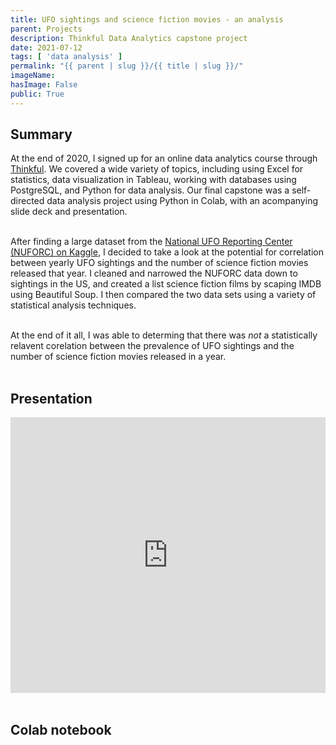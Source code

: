 ```yaml
---
title: UFO sightings and science fiction movies - an analysis
parent: Projects
description: Thinkful Data Analytics capstone project
date: 2021-07-12
tags: [ 'data analysis' ]
permalink: "{{ parent | slug }}/{{ title | slug }}/"
imageName:
hasImage: False
public: True
---
```

<h2 class="font-bold text-2xl text-gray-900 mb-6">Summary</h2>

At the end of 2020, I signed up for an online data analytics course through [Thinkful](https://www.thinkful.com/). We covered a wide variety of topics, including using Excel for statistics, data visualization in Tableau, working with databases using PostgreSQL, and Python for data analysis. Our final capstone was a self-directed data analysis project using Python in Colab, with an acompanying slide deck and presentation.<br><br>

After finding a large dataset from the [National UFO Reporting Center (NUFORC) on Kaggle](https://www.kaggle.com/NUFORC/ufo-sightings), I decided to take a look at the potential for correlation between yearly UFO sightings and the number of science fiction movies released that year. I cleaned and narrowed the NUFORC data down to sightings in the US, and created a list science fiction films by scaping IMDB using Beautiful Soup. I then compared the two data sets using a variety of statistical analysis techniques.<br><br>

At the end of it all, I was able to determing that there was *not* a statistically relavent corelation between the prevalence of UFO sightings and the number of science fiction movies released in a year.<br><br>

<h2 class="font-bold text-2xl text-gray-900 mb-6">Presentation</h2>
<iframe src="https://docs.google.com/presentation/d/e/2PACX-1vRoT-YjDhlv64AJ_tKHmcaxTuD7GJk_V4MyVhl0J3pLNA6HJo0Qmez78LLc4nV1sg/embed?start=false&loop=false&delayms=3000" frameborder="0" width="100%" height="441" allowfullscreen="true" mozallowfullscreen="true" webkitallowfullscreen="true"></iframe><br><br>

<h2 class="font-bold text-2xl text-gray-900 mb-6">Colab notebook</h2>
<script src="https://gist.github.com/l8te/a4bdfa7d021e246fd4f47cb7576987d3.js"></script>


<!-- <iframe src="https://docs.google.com/spreadsheets/d/e/2PACX-1vT_Z-OUnviHB4fd5XcIvVRWwCmihsZE22ZrWnmB7BlzC8AyjpoyKC7DhzpEBKnvhg/pubhtml?widget=true&amp;headers=false"></iframe> -->